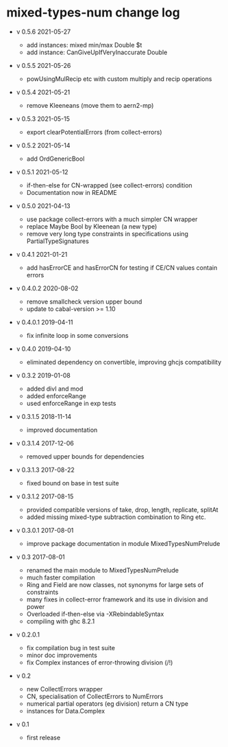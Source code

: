 # mixed-types-num change log

* v 0.5.6 2021-05-27
  * add instances: mixed min/max Double $t
  * add instance: CanGiveUpIfVeryInaccurate Double
* v 0.5.5 2021-05-26
  * powUsingMulRecip etc with custom multiply and recip operations
* v 0.5.4 2021-05-21
  * remove Kleeneans (move them to aern2-mp)
* v 0.5.3 2021-05-15
  * export clearPotentialErrors (from collect-errors)
* v 0.5.2 2021-05-14
  * add OrdGenericBool
* v 0.5.1 2021-05-12
  * if-then-else for CN-wrapped (see collect-errors) condition
  * Documentation now in README
* v 0.5.0 2021-04-13
  * use package collect-errors with a much simpler CN wrapper
  * replace Maybe Bool by Kleenean (a new type)
  * remove very long type constraints in specifications using PartialTypeSignatures
* v 0.4.1 2021-01-21
  * add hasErrorCE and hasErrorCN for testing if CE/CN values contain errors
* v 0.4.0.2 2020-08-02
  * remove smallcheck version upper bound
  * update to cabal-version >= 1.10
* v 0.4.0.1 2019-04-11
  * fix infinite loop in some conversions
* v 0.4.0 2019-04-10
  * eliminated dependency on convertible, improving ghcjs compatibility
* v 0.3.2 2019-01-08
  * added divI and mod
  * added enforceRange
  * used enforceRange in exp tests
* v 0.3.1.5 2018-11-14
  * improved documentation
* v 0.3.1.4 2017-12-06
  * removed upper bounds for dependencies
* v 0.3.1.3 2017-08-22
  * fixed bound on base in test suite
* v 0.3.1.2 2017-08-15
  * provided compatible versions of take, drop, length, replicate, splitAt
  * added missing mixed-type subtraction combination to Ring etc.

* v 0.3.0.1 2017-08-01
  * improve package documentation in module MixedTypesNumPrelude

* v 0.3 2017-08-01
  * renamed the main module to MixedTypesNumPrelude
  * much faster compilation
  * Ring and Field are now classes, not synonyms for large sets of constraints
  * many fixes in collect-error framework and its use in division and power
  * Overloaded if-then-else via -XRebindableSyntax
  * compiling with ghc 8.2.1

* v 0.2.0.1
  * fix compilation bug in test suite
  * minor doc improvements
  * fix Complex instances of error-throwing division (/!)

* v 0.2
  * new CollectErrors wrapper
  * CN, specialisation of CollectErrors to NumErrors
  * numerical partial operators (eg division) return a CN type
  * instances for Data.Complex

* v 0.1
  * first release
